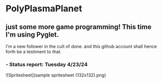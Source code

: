 # PolyPlasmaPlanet
## just some more game programming! This time I'm using Pyglet.
  
  I'm a new follower in the cult of done. 
  and this github account shall hence forth be a testiment to that.

### - Status report: Tuesday 4/23/24
  ![Spritesheet](sample spritesheet (132x132).png)
